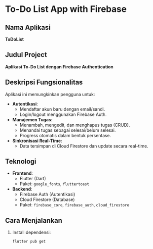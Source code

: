 # To-Do List App with Firebase

## Nama Aplikasi
**ToDoList**

## Judul Project
**Aplikasi To-Do List dengan Firebase Authentication**

## Deskripsi Fungsionalitas
Aplikasi ini memungkinkan pengguna untuk:
- **Autentikasi**:
  - Mendaftar akun baru dengan email/sandi.
  - Login/logout menggunakan Firebase Auth.
- **Manajemen Tugas**:
  - Menambah, mengedit, dan menghapus tugas (CRUD).
  - Menandai tugas sebagai selesai/belum selesai.
  - Progress otomatis dalam bentuk persentase.
- **Sinkronisasi Real-Time**:
  - Data tersimpan di Cloud Firestore dan update secara real-time.

## Teknologi
- **Frontend**:
  - Flutter (Dart)
  - Paket: `google_fonts`, `fluttertoast`
- **Backend**:
  - Firebase Auth (Autentikasi)
  - Cloud Firestore (Database)
  - Paket: `firebase_core`, `firebase_auth`, `cloud_firestore`

## Cara Menjalankan
1. Install dependensi:
   ```bash
   flutter pub get
